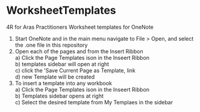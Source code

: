 # WorksheetTemplates
4R for Aras Practitioners Worksheet templates for OneNote

1. Start OneNote and in the main menu navigate to File > Open, and select the .one file in this repository<br/>
2. Open each of the pages and from the Insert Ribbon<br/>
  a) Click the Page Templates ison in the Inseert Ribbon<br/>
  b) templates sidebar will open at right<br/>
  c) click the 'Save Current Page as Template, link<br/>
  d) new Template will be created<br/>
3. To insert a template into any workbook<br/>
  a) Click the Page Templates ison in the Inseert Ribbon<br/>
  b) Templates sidebar opens at right<br/>
  c) Select the desired template from My Templaes in the sidebar<br/>
  
